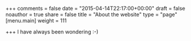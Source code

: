 +++
comments = false
date = "2015-04-14T22:17:00+00:00"
draft = false
noauthor = true
share = false
title = "About the website"
type = "page"
[menu.main]
weight = 111

+++
I have always been wondering :-)
